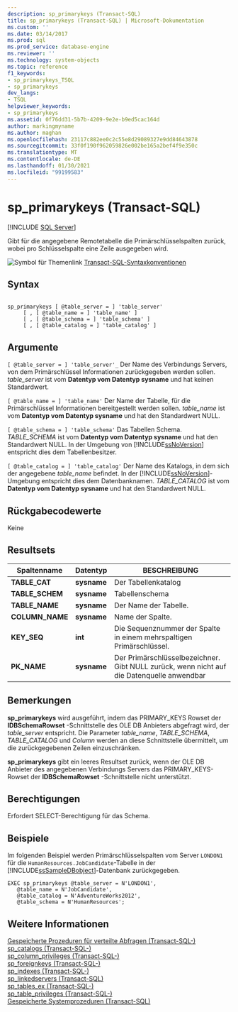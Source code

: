 ```yaml
---
description: sp_primarykeys (Transact-SQL)
title: sp_primarykeys (Transact-SQL) | Microsoft-Dokumentation
ms.custom: ''
ms.date: 03/14/2017
ms.prod: sql
ms.prod_service: database-engine
ms.reviewer: ''
ms.technology: system-objects
ms.topic: reference
f1_keywords:
- sp_primarykeys_TSQL
- sp_primarykeys
dev_langs:
- TSQL
helpviewer_keywords:
- sp_primarykeys
ms.assetid: 0f76dd31-5b7b-4209-9e2e-b9ed5cac164d
author: markingmyname
ms.author: maghan
ms.openlocfilehash: 23117c882ee0c2c55e8d29089327e9dd84643878
ms.sourcegitcommit: 33f0f190f962059826e002be165a2bef4f9e350c
ms.translationtype: MT
ms.contentlocale: de-DE
ms.lasthandoff: 01/30/2021
ms.locfileid: "99199583"
---
```

# <a name="sp_primarykeys-transact-sql"></a>sp_primarykeys (Transact-SQL)
[!INCLUDE [SQL Server](../../includes/applies-to-version/sqlserver.md)]

  Gibt für die angegebene Remotetabelle die Primärschlüsselspalten zurück, wobei pro Schlüsselspalte eine Zeile ausgegeben wird.  
  
 ![Symbol für Themenlink](../../database-engine/configure-windows/media/topic-link.gif "Symbol für Themenlink") [Transact-SQL-Syntaxkonventionen](../../t-sql/language-elements/transact-sql-syntax-conventions-transact-sql.md)  
  
## <a name="syntax"></a>Syntax  
  
```  
  
sp_primarykeys [ @table_server = ] 'table_server'   
     [ , [ @table_name = ] 'table_name' ]   
     [ , [ @table_schema = ] 'table_schema' ]   
     [ , [ @table_catalog = ] 'table_catalog' ]  
```  
  
## <a name="arguments"></a>Argumente  
`[ @table_server = ] 'table_server'_` Der Name des Verbindungs Servers, von dem Primärschlüssel Informationen zurückgegeben werden sollen. *table_server* ist vom **Datentyp vom Datentyp sysname** und hat keinen Standardwert.  
  
`[ @table_name = ] 'table_name'` Der Name der Tabelle, für die Primärschlüssel Informationen bereitgestellt werden sollen. *table_name* ist vom **Datentyp vom Datentyp sysname** und hat den Standardwert NULL.  
  
`[ @table_schema = ] 'table_schema'` Das Tabellen Schema. *TABLE_SCHEMA* ist vom **Datentyp vom Datentyp sysname** und hat den Standardwert NULL. In der Umgebung von [!INCLUDE[ssNoVersion](../../includes/ssnoversion-md.md)] entspricht dies dem Tabellenbesitzer.  
  
`[ @table_catalog = ] 'table_catalog'` Der Name des Katalogs, in dem sich der angegebene *table_name* befindet. In der [!INCLUDE[ssNoVersion](../../includes/ssnoversion-md.md)]-Umgebung entspricht dies dem Datenbanknamen. *TABLE_CATALOG* ist vom **Datentyp vom Datentyp sysname** und hat den Standardwert NULL.  
  
## <a name="return-code-values"></a>Rückgabecodewerte  
 Keine  
  
## <a name="result-sets"></a>Resultsets  
  
|Spaltenname|Datentyp|BESCHREIBUNG|  
|-----------------|---------------|-----------------|  
|**TABLE_CAT**|**sysname**|Der Tabellenkatalog|  
|**TABLE_SCHEM**|**sysname**|Tabellenschema|  
|**TABLE_NAME**|**sysname**|Der Name der Tabelle.|  
|**COLUMN_NAME**|**sysname**|Name der Spalte.|  
|**KEY_SEQ**|**int**|Die Sequenznummer der Spalte in einem mehrspaltigen Primärschlüssel.|  
|**PK_NAME**|**sysname**|Der Primärschlüsselbezeichner. Gibt NULL zurück, wenn nicht auf die Datenquelle anwendbar|  
  
## <a name="remarks"></a>Bemerkungen  
 **sp_primarykeys** wird ausgeführt, indem das PRIMARY_KEYS Rowset der **IDBSchemaRowset** -Schnittstelle des OLE DB Anbieters abgefragt wird, der *table_server* entspricht. Die Parameter *table_name*, *TABLE_SCHEMA*, *TABLE_CATALOG* und *Column* werden an diese Schnittstelle übermittelt, um die zurückgegebenen Zeilen einzuschränken.  
  
 **sp_primarykeys** gibt ein leeres Resultset zurück, wenn der OLE DB Anbieter des angegebenen Verbindungs Servers das PRIMARY_KEYS-Rowset der **IDBSchemaRowset** -Schnittstelle nicht unterstützt.  
  
## <a name="permissions"></a>Berechtigungen  
 Erfordert SELECT-Berechtigung für das Schema.  
  
## <a name="examples"></a>Beispiele  
 Im folgenden Beispiel werden Primärschlüsselspalten vom Server `LONDON1` für die `HumanResources.JobCandidate`-Tabelle in der [!INCLUDE[ssSampleDBobject](../../includes/sssampledbobject-md.md)]-Datenbank zurückgegeben.  
  
```  
EXEC sp_primarykeys @table_server = N'LONDON1',   
   @table_name = N'JobCandidate',  
   @table_catalog = N'AdventureWorks2012',   
   @table_schema = N'HumanResources';  
```  
  
## <a name="see-also"></a>Weitere Informationen  
 [Gespeicherte Prozeduren für verteilte Abfragen &#40;Transact-SQL-&#41;](../../relational-databases/system-stored-procedures/distributed-queries-stored-procedures-transact-sql.md)   
 [sp_catalogs &#40;Transact-SQL-&#41;](../../relational-databases/system-stored-procedures/sp-catalogs-transact-sql.md)   
 [sp_column_privileges &#40;Transact-SQL-&#41;](../../relational-databases/system-stored-procedures/sp-column-privileges-transact-sql.md)   
 [sp_foreignkeys &#40;Transact-SQL-&#41;](../../relational-databases/system-stored-procedures/sp-foreignkeys-transact-sql.md)   
 [sp_indexes &#40;Transact-SQL-&#41;](../../relational-databases/system-stored-procedures/sp-indexes-transact-sql.md)   
 [sp_linkedservers (Transact-SQL)](../../relational-databases/system-stored-procedures/sp-linkedservers-transact-sql.md)   
 [sp_tables_ex &#40;Transact-SQL-&#41;](../../relational-databases/system-stored-procedures/sp-tables-ex-transact-sql.md)   
 [sp_table_privileges &#40;Transact-SQL-&#41;](../../relational-databases/system-stored-procedures/sp-table-privileges-transact-sql.md)   
 [Gespeicherte Systemprozeduren &#40;Transact-SQL&#41;](../../relational-databases/system-stored-procedures/system-stored-procedures-transact-sql.md)  
  
  
